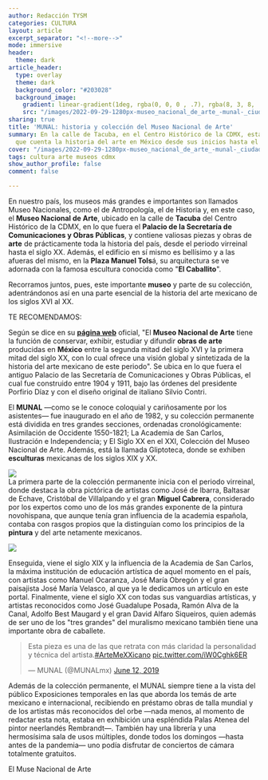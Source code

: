 ```yaml
---
author: Redacción TYSM
categories: CULTURA
layout: article
excerpt_separator: "<!--more-->"
mode: immersive
header:
  theme: dark
article_header:
  type: overlay
  theme: dark
  background_color: "#203028"
  background_image:
    gradient: linear-gradient(1deg, rgba(0, 0, 0 , .7), rgba(8, 3, 8, .9))
    src: "/images/2022-09-29-1280px-museo_nacional_de_arte_-munal-_ciudad_de_mexico_-_plaza_manuel_tolsa_1.jpeg"
sharing: true
title: 'MUNAL: historia y colección del Museo Nacional de Arte'
summary: En la calle de Tacuba, en el Centro Histórico de la CDMX, está este museo
  que cuenta la historia del arte en México desde sus inicios hasta el siglo XX
cover: "/images/2022-09-29-1280px-museo_nacional_de_arte_-munal-_ciudad_de_mexico_-_plaza_manuel_tolsa_1.jpeg"
tags: cultura arte museos cdmx
show_author_profile: false
comment: false

---
```

En nuestro país, los museos más grandes e importantes son llamados Museo Nacionales, como el de Antropología, el de Historia y, en este caso, el **Museo Nacional de Arte**, ubicado en la calle de **Tacuba** del Centro Histórico de la CDMX, en lo que fuera el **Palacio de la Secretaría de Comunicaciones y Obras Públicas**, y contiene valiosas piezas y obras de **arte** de prácticamente toda la historia del país, desde el periodo virreinal hasta el siglo XX. Además, el edificio en sí mismo es bellísimo y a las afueras del mismo, en la **Plaza Manuel Tols**á, su arquitectura se ve adornada con la famosa escultura conocida como "**El Caballito**".

Recorramos juntos, pues, este importante **museo** y parte de su colección, adentrándonos así en una parte esencial de la historia del arte mexicano de los siglos XVI al XX.

TE RECOMENDAMOS:

Según se dice en su [**página web**](http://www.munal.mx/es/visita) oficial, "El **Museo Nacional de Arte** tiene la función de conservar, exhibir, estudiar y difundir **obras de arte** producidas en **México** entre la segunda mitad del siglo XVI y la primera mitad del siglo XX, con lo cual ofrece una visión global y sintetizada de la historia del arte mexicano de este periodo". Se ubica en lo que fuera el antiguo Palacio de las Secretaría de Comunicaciones y Obras Públicas, el cual fue construido entre 1904 y 1911, bajo las órdenes del presidente Porfirio Díaz y con el diseño original de italiano Silvio Contri.

El **MUNAL** —como se le conoce coloquial y cariñosamente por los asistentes— fue inaugurado en el año de 1982, y su colección permanente está dividida en tres grandes secciones, ordenadas cronológicamente: Asimilación de Occidente 1550-1821; La Academia de San Carlos, Ilustración e Independencia; y El Siglo XX en el XXI, Colección del Museo Nacional de Arte. Además, está la llamada Gliptoteca, donde se exhiben **esculturas** mexicanas de los siglos XIX y XX.

![](https://upload.wikimedia.org/wikipedia/commons/thumb/e/e6/Museo_Nacional_de_Arte_%28MUNAL%29_-_Ciudad_de_M%C3%A9xico_-_Escultura.jpg/1024px-Museo_Nacional_de_Arte_%28MUNAL%29_-_Ciudad_de_M%C3%A9xico_-_Escultura.jpg)  
La primera parte de la colección permanente inicia con el periodo virreinal, donde destaca la obra pictórica de artistas como José de Ibarra, Baltasar de Echave, Cristóbal de Villalpando y el gran **Miguel Cabrera**, considerado por los expertos como uno de los más grandes exponente de la pintura novohispana, que aunque tenía gran influencia de la academia española, contaba con rasgos propios que la distinguían como los principios de la **pintura** y del arte netamente mexicanos.

![](https://upload.wikimedia.org/wikipedia/commons/thumb/f/fd/Miguel_Cabrera_-_The_Virgin_of_the_Apocalypse_-_Google_Art_Project.jpg/1067px-Miguel_Cabrera_-_The_Virgin_of_the_Apocalypse_-_Google_Art_Project.jpg)

Enseguida, viene el siglo XIX y la influencia de la Academia de San Carlos, la máxima institución de educación artística de aquel momento en el país, con artistas como Manuel Ocaranza, José María Obregón y el gran paisajista José María Velasco, al que ya le dedicamos un artículo en este portal. Finalmente, viene el siglo XX con todas sus vanguardias artísticas, y artistas reconocidos como José Guadalupe Posada, Ramón Alva de la Canal, Adolfo Best Maugard y el gran David Alfaro Siqueiros, quien además de ser uno de los "tres grandes" del muralismo mexicano también tiene una importante obra de caballete.

<blockquote class="twitter-tweet"><p lang="es" dir="ltr">Esta pieza es una de las que retrata con más claridad la personalidad y técnica del artista.<a href="https://twitter.com/hashtag/ArteMeXXicano?src=hash&amp;ref_src=twsrc%5Etfw">#ArteMeXXicano</a> <a href="https://t.co/iW0Cghk6ER">pic.twitter.com/iW0Cghk6ER</a></p>&mdash; MUNAL (@MUNALmx) <a href="https://twitter.com/MUNALmx/status/1138936545933762562?ref_src=twsrc%5Etfw">June 12, 2019</a></blockquote> <script async src="https://platform.twitter.com/widgets.js" charset="utf-8"></script>

Además de la colección permanente, el MUNAL siempre tiene a la vista del público Exposiciones temporales en las que aborda los temás de arte mexicano e internacional, recibiendo en préstamo obras de talla mundial y de los artistas más reconocidos del orbe —nada menos, al momento de redactar esta nota, estaba en exhibición una espléndida Palas Atenea del pintor neerlandés Rembrandt—. También hay una librería y una hermosísima sala de usos múltiples, donde todos los domingos —hasta antes de la pandemia— uno podía disfrutar de conciertos de cámara totalmente gratuitos.

El Muse Nacional de Arte